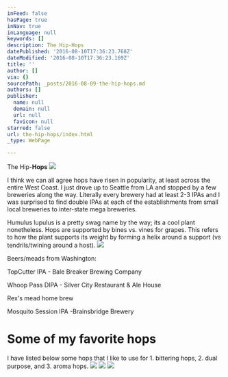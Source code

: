 ```yaml
---
inFeed: false
hasPage: true
inNav: true
inLanguage: null
keywords: []
description: The Hip-Hops
datePublished: '2016-08-10T17:36:23.768Z'
dateModified: '2016-08-10T17:36:23.169Z'
title: ''
author: []
via: {}
sourcePath: _posts/2016-08-09-the-hip-hops.md
authors: []
publisher:
  name: null
  domain: null
  url: null
  favicon: null
starred: false
url: the-hip-hops/index.html
_type: WebPage

---
```

The Hip-**Hops**
![](https://the-grid-user-content.s3-us-west-2.amazonaws.com/f4034089-7ab6-49d0-a5bc-70bf225150c1.jpg)

I think we can all agree hops have risen in popularity, at least across the entire West Coast. I just drove up to Seattle from LA and stopped by a few breweries along the way. Literally every brewery had at least 2-3 IPAs and I was surprised to find double IPAs at each of the establishments from small local breweries to inter-state mega breweries.

Humulus lupulus is a pretty swag name by the way; its a cool plant nonetheless. Hops are supported by bines vs. vines for grapes. This refers to how the plant supports its weight by forming a helix around a support (vs tendrils/twining around a host).
![](https://the-grid-user-content.s3-us-west-2.amazonaws.com/fcb22781-afc7-4cbb-a1e2-d9444516390b.jpg)

Beers/meads from Washington:

TopCutter IPA - Bale Breaker Brewing Company

Whoop Pass DIPA - Silver City Restaurant & Ale House

Rex's mead home brew

Mosquito Session IPA -Brainsbridge Brewery

# Some of my favorite hops

I have listed below some hops that I like to use for 1\. bittering hops, 2\. dual purpose, and 3\. aroma hops.
![](https://the-grid-user-content.s3-us-west-2.amazonaws.com/d68bf427-9476-4b66-9d3d-5a5b8cc4eaed.png)
![](https://the-grid-user-content.s3-us-west-2.amazonaws.com/b6bf8e3f-afe8-4476-b8e4-da7da97bc143.png)
![](https://the-grid-user-content.s3-us-west-2.amazonaws.com/447ddda3-3c82-4b4b-90c2-fe94f80908d6.png)